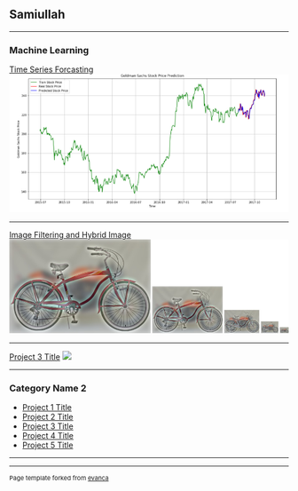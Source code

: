 ## Samiullah 

---

### Machine Learning 

[Time Series Forcasting](/sample_page)
<img src="images/project1.PNG?raw=true"/>

---
[Image Filtering and Hybrid Image](https://github.com/h-sami-ullah/Deep-Learning-in-Computer-Vision/blob/main/Image%20Filtering%20and%20Hybrid%20Image/html/index.md)
<img src="https://github.com/h-sami-ullah/Deep-Learning-in-Computer-Vision/blob/492b21c49f8ed0b8dc908dbcc397fd44d38f4777/Image%20Filtering%20and%20Hybrid%20Image/html/Part2_Hybrid/Bicycle_Motorcycle/motorcycle_bicycle_hybrid_image_scales.jpg"/>

---
[Project 3 Title](http://example.com/)
<img src="?raw=true"/>

---

### Category Name 2

- [Project 1 Title](http://example.com/)
- [Project 2 Title](http://example.com/)
- [Project 3 Title](http://example.com/)
- [Project 4 Title](http://example.com/)
- [Project 5 Title](http://example.com/)

---




---
<p style="font-size:11px">Page template forked from <a href="https://github.com/evanca/quick-portfolio">evanca</a></p>
<!-- Remove above link if you don't want to attibute -->
